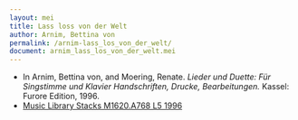```yaml
---
layout: mei
title: Lass loss von der Welt
author: Arnim, Bettina von
permalink: /arnim-lass_los_von_der_welt/
document: arnim_lass_los_von_der_welt.mei
---
```


- In Arnim, Bettina von, and Moering, Renate. *Lieder und Duette: Für Singstimme und Klavier Handschriften, Drucke, Bearbeitungen.* Kassel: Furore Edition, 1996. 
- <a href="https://tufts-primo.hosted.exlibrisgroup.com/permalink/f/bnf7qa/01TUN_ALMA2180485300003851" target="_blank">Music Library Stacks M1620.A768 L5 1996</a>
